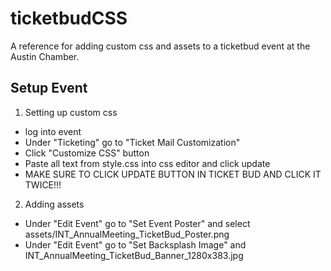 # ticketbudCSS

A reference for adding custom css and assets to a ticketbud event at the Austin Chamber.

## Setup Event

1. Setting up custom css
  * log into event
  * Under "Ticketing" go to "Ticket Mail Customization"
  * Click "Customize CSS" button
  * Paste all text from style.css into css editor and click update
  * MAKE SURE TO CLICK UPDATE BUTTON IN TICKET BUD AND CLICK IT TWICE!!!
2. Adding assets
  * Under "Edit Event" go to "Set Event Poster" and select assets/INT_AnnualMeeting_TicketBud_Poster.png
  * Under "Edit Event" go to "Set Backsplash Image" and INT_AnnualMeeting_TicketBud_Banner_1280x383.jpg

